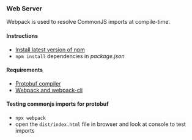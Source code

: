 ### Web Server

Webpack is used to resolve CommonJS imports at compile-time.

#### Instructions

- [Install latest version of npm](https://docs.npmjs.com/cli/v7/commands/npm-install)
- `npm install` dependencies in *package.json*

#### Requirements

- [Protobuf compiler](https://developers.google.com/protocol-buffers/docs/reference/javascript-generated)
- [Webpack and webpack-cli](https://webpack.js.org/guides/getting-started/)

#### Testing commonjs imports for protobuf

- `npx webpack`
- open the `dist/index.html` file in browser and look at console to test imports
